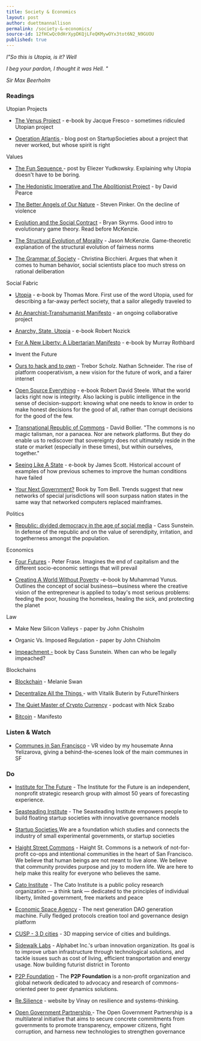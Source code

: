 ```yaml
---
title: Society & Economics
layout: post
author: duettmannallison
permalink: /society-&-economics/
source-id: 12fHCwQc0dHrXypDKQjLFeQKMywOYx3tot6N2_N9GUOU
published: true
---
```

*I"So this is Utopia, is it?  Well*

*I beg your pardon, I thought it was Hell. "*

*Sir Max Beerholm*

### Readings

Utopian Projects

* [The Venus Project](http://thezeitgeistmovement.se/files/Books/The-Best-That-Money-Cant-Buy.pdf) - e-book by Jacque Fresco - sometimes ridiculed Utopian project

* [Operation Atlantis ](https://www.startupsocieties.com/post/operation-atlantis-the-first-libertarian-seastead)- blog post on StartupSocieties about a project that never worked, but whose spirit is right

Values

* [The Fun Sequence ](http://lesswrong.com/lw/xy/the_fun_theory_sequence/)- post by Eliezer Yudkowsky. Explaining why Utopia doesn't have to be boring.

* [The Hedonistic Imperative and The Abolitionist Project](https://www.hedweb.com/abolitionist-project/index.html) - by David Pearce

* [The Better Angels of Our Nature](https://www.amazon.com/Better-Angels-Our-Nature-Violence/dp/1846140935) - Steven Pinker. On the decline of violence

* [Evolution and the Social Contract](https://tannerlectures.utah.edu/_documents/a-to-z/s/Skyrms_07.pdf) - Bryan Skyrms. Good intro to evolutionary game theory. Read before McKenzie.

* [The Structural Evolution of Morality](https://www.amazon.com/Structural-Evolution-Morality-McKenzie-Alexander/dp/0521152690) - Jason McKenzie. Game-theoretic explanation of the structural evolution of fairness norms

* [The Grammar of Society](https://www.amazon.com/Grammar-Society-Nature-Dynamics-Social/dp/0521574900) - Christina Bicchieri. Argues that when it comes to human behavior, social scientists place too much stress on rational deliberation

Social Fabric

* [Utopia](https://www.amazon.com/Utopia-Penguin-Classics-Thomas-More/dp/0140449108) - e-book by Thomas More. First use of the word Utopia, used for describing a far-away perfect society, that a sailor allegedly traveled to

* [An Anarchist-Transhumanist Manifesto](https://docs.google.com/document/d/1wJrXYBXAmNH9zwyfgg1-yAYN_Cda-26pFCk0u_QhyBc/edit) - an ongoing collaborative project

* [Anarchy, State, Utopia](http://www.lib.cmb.ac.lk/wp-content/uploads/2014/01/0001_anarchy_state_and_utopia.pdf) - e-book Robert Nozick

* [For A New Liberty: A Libertarian Manifesto](https://mises.org/system/tdf/For%20a%20New%20Liberty%20The%20Libertarian%20Manifesto_3.pdf?file=1&type=document) - e-book by Murray Rothbard

* Invent the Future

* [Ours to hack and to own](http://worldpece.org/sites/default/files/artifacts/media/pdf/ourstohackandown.pdf) - Trebor Scholz. Nathan Schneider. The rise of platform cooperativism, a new vision for the future of work, and a fairer internet

* [Open Source Everything](https://www.northatlanticbooks.com/blog/culture-read-open-source-everything-manifesto-for-free/) - e-book Robert David Steele. What the world lacks right now is integrity. Also lacking is public intelligence in the sense of decision-support: knowing what one needs to know in order to make honest decisions for the good of all, rather than corrupt decisions for the good of the few.

* [Transnational Republic of Commons](https://www.foe.co.uk/sites/default/files/downloads/transnational-republics-commoning-reinventing-governance-through-emergent.pdf) - David Bollier. "The commons is no magic talisman, nor a panacea. Nor are network platforms. But they do enable us to rediscover that sovereignty does not ultimately reside in the state or market (especially in these times), but within ourselves, together."

* [Seeing Like A State](https://libcom.org/files/Seeing%20Like%20a%20State%20-%20James%20C.%20Scott.pdf) - e-book by James Scott. Historical account of examples of how previous schemes to improve the human conditions have failed

* [Your Next Government?](https://www.amazon.com/Your-Next-Government-Stateless-Nations/dp/1316613925) Book by Tom Bell. Trends suggest that new networks of special jurisdictions will soon surpass nation states in the same way that networked computers replaced mainframes.

Politics

* [Republic: divided democracy in the age of social media](https://www.amazon.com/Republic-Divided-Democracy-Social-Media/dp/0691175519/ref=pd_lpo_sbs_14_img_0?_encoding=UTF8&psc=1&refRID=YV6M0ZS6EPHGJ7FW0EHD) - Cass Sunstein. In defense of the republic and on the value of serendipity, irritation, and togetherness amongst the population.

Economics

* [Four Futures](https://www.jacobinmag.com/2011/12/four-futures) - Peter Frase. Imagines the end of capitalism and the different socio-economic settings that will prevail

* [Creating A World Without Poverty](http://www.globalurban.org/GUDMag08Vol4Iss2/Yunus.pdf) -e-book by Muhammad Yunus. Outlines the concept of social business—business where the creative vision of the entrepreneur is applied to today's most serious problems: feeding the poor, housing the homeless, healing the sick, and protecting the planet

Law

* Make New Silicon Valleys - paper by John Chisholm

* Organic Vs. Imposed Regulation - paper by John Chisholm

* [Impeachment -](https://sukabgteee.files.wordpress.com/2017/10/impeachment-a-citizenc3a2e282ace284a2s.pdf) book by Cass Sunstein. When can who be legally impeached? 

Blockchains

* [Blockchain](https://www.amazon.com/Blockchain-Blueprint-Economy-Melanie-Swan/dp/1491920491) - Melanie Swan

* [Decentralize All the Things ](https://www.amazon.com/Blockchain-Blueprint-Economy-Melanie-Swan/dp/1491920491)- with Vitalik Buterin by FutureThinkers

* [The Quiet Master of Crypto Currency](https://tim.blog/2017/06/04/nick-szabo/) - podcast with Nick Szabo 

* [Bitcoin](https://bitcoin.org/bitcoin.pdf) - Manifesto

### Listen & Watch

* [Communes in San Francisco](http://www.ftwr.world/episode-07-haight-ashburys-commune-boom/) - VR video by my housemate Anna Yelizarova, giving a behind-the-scenes look of the main communes in SF 

### Do

* [Institute for The Future](http://www.iftf.org/home/) - The Institute for the Future is an independent, nonprofit strategic research group with almost 50 years of forecasting experience.

* [Seasteading Institute](https://www.seasteading.org/) - The Seasteading Institute empowers people to build floating startup societies with innovative governance models

* [Startup Societies ](https://www.startupsocieties.com/)We are a foundation which studies and connects the industry of small experimental governments, or startup societies 

* [Haight Street Commons](http://haight-st-commons.org/) - Haight St. Commons is a network of not-for-profit co-ops and intentional communities in the heart of San Francisco. We believe that human beings are not meant to live alone. We believe that community provides purpose and joy to modern life. We are here to help make this reality for everyone who believes the same.

* [Cato Institute](https://www.cato.org/) - The Cato Institute is a public policy research organization — a think tank — dedicated to the principles of individual liberty, limited government, free markets and peace

* [Economic Space Agency](https://economicspace.agency/) - The next generation DAO generation machine. Fully fledged protocols creation tool and governance design platform

* [CUSP - 3 D cities](http://desktop.arcgis.com/en/3d/3d-cities/) - 3D mapping service of cities and buildings.

* [Sidewalk Labs](https://www.sidewalklabs.com/) - Alphabet Inc.'s urban innovation organization. Its goal is to improve urban infrastructure through technological solutions, and tackle issues such as cost of living, efficient transportation and energy usage. Now building futurist district in Toronto

* [P2P Foundation](https://p2pfoundation.net/) - The **P2P Foundation** is a non-profit organization and global network dedicated to advocacy and research of commons-oriented peer to peer dynamics solutions.

* [Re.Silience](http://re.silience.com/) - website by Vinay on resilience and systems-thinking. 

* [Open Government Partnership ](https://www.opengovpartnership.org/)- The Open Government Partnership is a multilateral initiative that aims to secure concrete commitments from governments to promote transparency, empower citizens, fight corruption, and harness new technologies to strengthen governance

